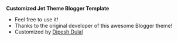 **Customized Jet Theme Blogger Template**

* Feel free to use it!
* Thanks to the original developer of this awesome Blogger theme!
* Customized by [Dipesh Dulal](https://www.dipeshdulal.com.np)
